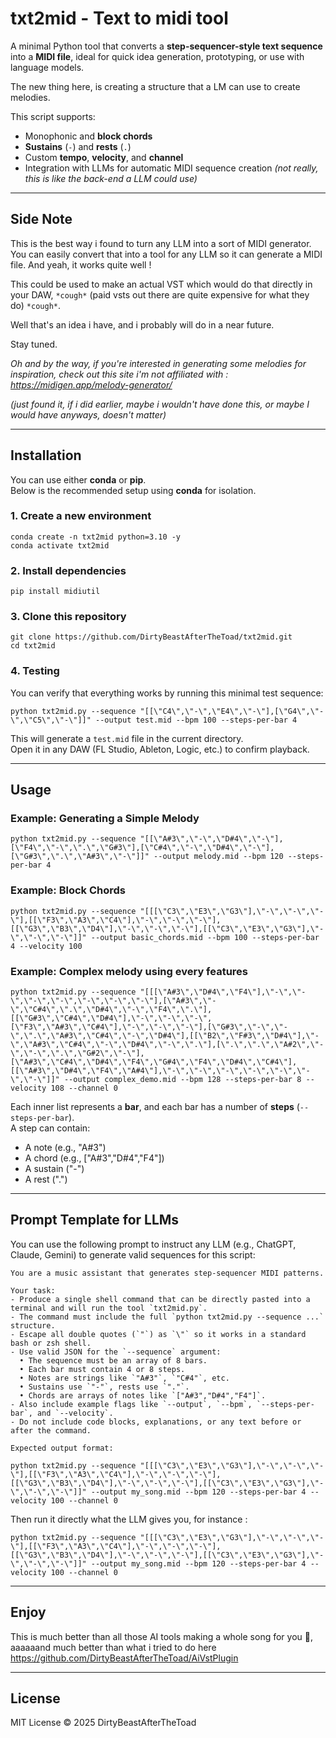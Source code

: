 # txt2mid - Text to midi tool

A minimal Python tool that converts a **step-sequencer-style text sequence** into a **MIDI file**, ideal for quick idea generation, prototyping, or use with language models.

The new thing here, is creating a structure that a LM can use to create melodies.

This script supports:
- Monophonic and **block chords**
- **Sustains** (`-`) and **rests** (`.`)
- Custom **tempo**, **velocity**, and **channel**
- Integration with LLMs for automatic MIDI sequence creation *(not really, this is like the back-end a LLM could use)*

---

## Side Note

This is the best way i found to turn any LLM into a sort of MIDI generator. You can easily convert that into a tool for any LLM so it can generate a MIDI file. And yeah, it works quite well !

This could be used to make an actual VST which would do that directly in your DAW, `*cough*` (paid vsts out there are quite expensive for what they do) `*cough*`. 

Well that's an idea i have, and i probably will do in a near future. 

Stay tuned. 

*Oh and by the way, if you're interested in generating some melodies for inspiration, check out this site i'm not affiliated with  : https://midigen.app/melody-generator/*

*(just found it, if i did earlier, maybe i wouldn't have done this, or maybe I would have anyways, doesn't matter)*

---

## Installation

You can use either **conda** or **pip**.  
Below is the recommended setup using **conda** for isolation.

### 1. Create a new environment
```
conda create -n txt2mid python=3.10 -y  
conda activate txt2mid
```
### 2. Install dependencies
```
pip install midiutil
```
### 3. Clone this repository
```
git clone https://github.com/DirtyBeastAfterTheToad/txt2mid.git
cd txt2mid
```
### 4. Testing

You can verify that everything works by running this minimal test sequence:
```
python txt2mid.py --sequence "[[\"C4\",\"-\",\"E4\",\"-\"],[\"G4\",\"-\",\"C5\",\"-\"]]" --output test.mid --bpm 100 --steps-per-bar 4
```
This will generate a `test.mid` file in the current directory.  
Open it in any DAW (FL Studio, Ableton, Logic, etc.) to confirm playback.

---
## Usage

### Example: Generating a Simple Melody
```
python txt2mid.py --sequence "[[\"A#3\",\"-\",\"D#4\",\"-\"],[\"F4\",\"-\",\".\",\"G#3\"],[\"C#4\",\"-\",\"D#4\",\"-\"],[\"G#3\",\".\",\"A#3\",\"-\"]]" --output melody.mid --bpm 120 --steps-per-bar 4
```
### Example: Block Chords
```
python txt2mid.py --sequence "[[[\"C3\",\"E3\",\"G3\"],\"-\",\"-\",\"-\"],[[\"F3\",\"A3\",\"C4\"],\"-\",\"-\",\"-\"],[[\"G3\",\"B3\",\"D4\"],\"-\",\"-\",\"-\"],[[\"C3\",\"E3\",\"G3\"],\"-\",\"-\",\"-\"]]" --output basic_chords.mid --bpm 100 --steps-per-bar 4 --velocity 100 
```
### Example: Complex melody using every features 
```
python txt2mid.py --sequence "[[[\"A#3\",\"D#4\",\"F4\"],\"-\",\"-\",\"-\",\"-\",\"-\",\"-\",\"-\"],[\"A#3\",\"-\",\"C#4\",\".\",\"D#4\",\"-\",\"F4\",\".\"],[[\"G#3\",\"C#4\",\"D#4\"],\"-\",\"-\",\"-\",[\"F3\",\"A#3\",\"C#4\"],\"-\",\"-\",\"-\"],[\"G#3\",\"-\",\"-\",\".\",\"A#3\",\"C#4\",\"-\",\"D#4\"],[[\"B2\",\"F#3\",\"D#4\"],\"-\",\"A#3\",\"C#4\",\"-\",\"D#4\",\"-\",\".\"],[\".\",\".\",\"A#2\",\"-\",\"-\",\".\",\"G#2\",\"-\"],[\"A#3\",\"C#4\",\"D#4\",\"F4\",\"G#4\",\"F4\",\"D#4\",\"C#4\"],[[\"A#3\",\"D#4\",\"F4\",\"A#4\"],\"-\",\"-\",\"-\",\"-\",\"-\",\"-\",\"-\"]]" --output complex_demo.mid --bpm 128 --steps-per-bar 8 --velocity 108 --channel 0
```
Each inner list represents a **bar**, and each bar has a number of **steps** (`--steps-per-bar`).  
A step can contain:
- A note (e.g., "A#3")
- A chord (e.g., ["A#3","D#4","F4"])
- A sustain ("-")
- A rest (".")

---


## Prompt Template for LLMs

You can use the following prompt to instruct any LLM (e.g., ChatGPT, Claude, Gemini) to generate valid sequences for this script:
```
You are a music assistant that generates step-sequencer MIDI patterns.

Your task:
- Produce a single shell command that can be directly pasted into a terminal and will run the tool `txt2mid.py`.
- The command must include the full `python txt2mid.py --sequence ...` structure.
- Escape all double quotes (`"`) as `\"` so it works in a standard bash or zsh shell.
- Use valid JSON for the `--sequence` argument:
  • The sequence must be an array of 8 bars.
  • Each bar must contain 4 or 8 steps.
  • Notes are strings like `"A#3"`, `"C#4"`, etc.
  • Sustains use `"-"`, rests use `"."`.
  • Chords are arrays of notes like `["A#3","D#4","F4"]`.
- Also include example flags like `--output`, `--bpm`, `--steps-per-bar`, and `--velocity`.
- Do not include code blocks, explanations, or any text before or after the command.

Expected output format:

python txt2mid.py --sequence "[[[\"C3\",\"E3\",\"G3\"],\"-\",\"-\",\"-\"],[[\"F3\",\"A3\",\"C4\"],\"-\",\"-\",\"-\"],[[\"G3\",\"B3\",\"D4\"],\"-\",\"-\",\"-\"],[[\"C3\",\"E3\",\"G3\"],\"-\",\"-\",\"-\"]]" --output my_song.mid --bpm 120 --steps-per-bar 4 --velocity 100 --channel 0
```
Then run it directly what the LLM gives you, for instance :
```
python txt2mid.py --sequence "[[[\"C3\",\"E3\",\"G3\"],\"-\",\"-\",\"-\"],[[\"F3\",\"A3\",\"C4\"],\"-\",\"-\",\"-\"],[[\"G3\",\"B3\",\"D4\"],\"-\",\"-\",\"-\"],[[\"C3\",\"E3\",\"G3\"],\"-\",\"-\",\"-\"]]" --output my_song.mid --bpm 120 --steps-per-bar 4 --velocity 100 --channel 0
```
---
## Enjoy

This is much better than all those AI tools making a whole song for you 🤢, aaaaaand much better than what i tried to do here https://github.com/DirtyBeastAfterTheToad/AiVstPlugin 

---
## License

MIT License © 2025 DirtyBeastAfterTheToad

